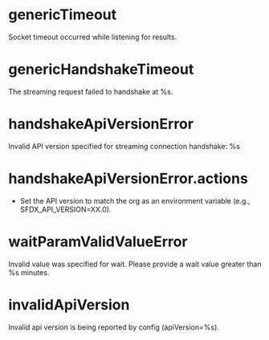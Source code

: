 # genericTimeout

Socket timeout occurred while listening for results.

# genericHandshakeTimeout

The streaming request failed to handshake at %s.

# handshakeApiVersionError

Invalid API version specified for streaming connection handshake: %s

# handshakeApiVersionError.actions

- Set the API version to match the org as an environment variable (e.g., SFDX_API_VERSION=XX.0).

# waitParamValidValueError

Invalid value was specified for wait. Please provide a wait value greater than %s minutes.

# invalidApiVersion

Invalid api version is being reported by config (apiVersion=%s).
